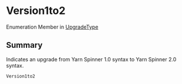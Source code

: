 # Version1to2

Enumeration Member in [UpgradeType](yarn.compiler.upgrader.upgradetype.md)

## Summary

Indicates an upgrade from Yarn Spinner 1.0 syntax to Yarn Spinner 2.0 syntax.

```csharp
Version1to2
```
